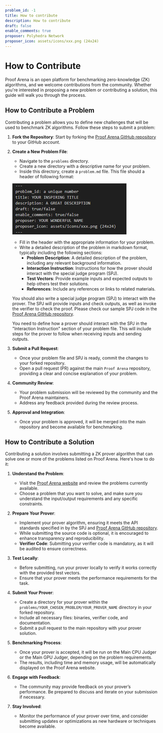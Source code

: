 ```yaml
---
problem_id: -1
title: How to contribute 
description: How to contribute
draft: false
enable_comments: true
proposer: Polyhedra Network
proposer_icon: assets/icons/xxx.png (24x24)
---
```

# How to Contribute

Proof Arena is an open platform for benchmarking zero-knowledge (ZK) algorithms, and we welcome contributions from the community. Whether you're interested in proposing a new problem or contributing a solution, this guide will walk you through the process.

## How to Contribute a Problem

Contributing a problem allows you to define new challenges that will be used to benchmark ZK algorithms. Follow these steps to submit a problem:

1. **Fork the Repository**: Start by forking the [Proof Arena GitHub repository](https://github.com/PolyhedraZK/proof-arena) to your GitHub account.

2. **Create a New Problem File**: 
    - Navigate to the `problems` directory.
    - Create a new directory with a descriptive name for your problem.
    - Inside this directory, create a `problem.md` file. This file should a header of following format:

    ![Problem Header format](image.png)
    
    - Fill in the header with the appropriate information for your problem.
    - Write a detailed description of the problem in markdown format, typically including the following sections:
        - **Problem Description**: A detailed description of the problem, including any relevant background information.
        - **Interaction Instruction**: Instructions for how the prover should interact with the special judge program (SPJ).
        - **Test Vectors**: Provide example inputs and expected outputs to help others test their solutions.
        - **References**: Include any references or links to related materials.

    You should also write a special judge program (SPJ) to interact with the prover. The SPJ will provide inputs and check outputs, as well as invoke the verifier to check the proof. Please check our sample SPJ code in the [Proof Arena GitHub repository](https://github.com/PolyhedraZK/proof-arena/tree/main/problems/keccak256_hash/spj).

    You need to define how a prover should interact with the SPJ in the "Interaction Instruction" section of your problem file. This will include steps for the prover to follow when receiving inputs and sending outputs.

3. **Submit a Pull Request**:
    - Once your problem file and SPJ is ready, commit the changes to your forked repository.
    - Open a pull request (PR) against the main `Proof Arena` repository, providing a clear and concise explanation of your problem.

4. **Community Review**:
    - Your problem submission will be reviewed by the community and the Proof Arena maintainers.
    - Address any feedback provided during the review process.

5. **Approval and Integration**:
    - Once your problem is approved, it will be merged into the main repository and become available for benchmarking.

## How to Contribute a Solution

Contributing a solution involves submitting a ZK prover algorithm that can solve one or more of the problems listed on Proof Arena. Here's how to do it:

1. **Understand the Problem**:
    - Visit the [Proof Arena website](https://proofarena.org) and review the problems currently available.
    - Choose a problem that you want to solve, and make sure you understand the input/output requirements and any specific constraints.

2. **Prepare Your Prover**:
    - Implement your prover algorithm, ensuring it meets the API standards specified in by the SPJ and [Proof Arena GitHub repository](https://github.com/PolyhedraZK/proof-arena).
    - While submitting the source code is optional, it is encouraged to enhance transparency and reproducibility.
    - **Verifier Code**: Submitting your verifier code is mandatory, as it will be audited to ensure correctness.

3. **Test Locally**:
    - Before submitting, run your prover locally to verify it works correctly with the provided test vectors.
    - Ensure that your prover meets the performance requirements for the task.

4. **Submit Your Prover**:
    - Create a directory for your prover within the `problems/YOUR_CHOSEN_PROBLEM/YOUR_PROVER_NAME` directory in your forked repository.
    - Include all necessary files: binaries, verifier code, and documentation.
    - Submit a pull request to the main repository with your prover solution.

5. **Benchmarking Process**:
    - Once your prover is accepted, it will be run on the Main CPU Judger or the Main GPU Judger, depending on the problem requirements.
    - The results, including time and memory usage, will be automatically displayed on the Proof Arena website.

6. **Engage with Feedback**:
    - The community may provide feedback on your prover’s performance. Be prepared to discuss and iterate on your submission if necessary.

7. **Stay Involved**:
    - Monitor the performance of your prover over time, and consider submitting updates or optimizations as new hardware or techniques become available.
